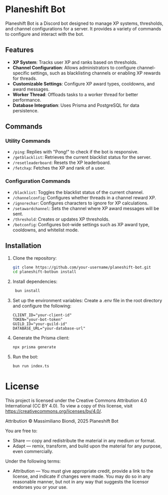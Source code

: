 # Planeshift Bot

Planeshift Bot is a Discord bot designed to manage XP systems, thresholds, and channel configurations for a server. It provides a variety of commands to configure and interact with the bot.

## Features

- **XP System**: Tracks user XP and ranks based on thresholds.
- **Channel Configuration**: Allows administrators to configure channel-specific settings, such as blacklisting channels or enabling XP rewards for threads.
- **Customizable Settings**: Configure XP award types, cooldowns, and award messages.
- **Worker Thread**: Offloads tasks to a worker thread for better performance.
- **Database Integration**: Uses Prisma and PostgreSQL for data persistence.

## Commands

### Utility Commands
- `/ping`: Replies with "Pong!" to check if the bot is responsive.
- `/getblacklist`: Retrieves the current blacklist status for the server.
- `/resetleaderboard`: Resets the XP leaderboard.
- `/fetchxp`: Fetches the XP and rank of a user.

### Configuration Commands
- `/blacklist`: Toggles the blacklist status of the current channel.
- `/channelconfig`: Configures whether threads in a channel reward XP.
- `/ignorechar`: Configures characters to ignore for XP calculations.
- `/setawardchannel`: Sets the channel where XP award messages will be sent.
- `/threshold`: Creates or updates XP thresholds.
- `/botconfig`: Configures bot-wide settings such as XP award type, cooldowns, and whitelist mode.

## Installation

1. Clone the repository:
   ```bash
   git clone https://github.com/your-username/planeshift-bot.git
   cd planeshift-botbun install
   ```
2. Install dependencies:
   ```bash    
    bun install
   ```
3. Set up the environment variables: Create a .env file in the root directory and configure the following:
    ```
    CLIENT_ID="your-client-id"
    TOKEN="your-bot-token"
    GUILD_ID="your-guild-id"
    DATABASE_URL="your-database-url"
    ```
4. Generate the Prisma client:
   ```bash
   npx prisma generate
   ```
5. Run the bot:
   ```bash
   bun run index.ts
   ```

# License
This project is licensed under the Creative Commons Attribution 4.0 International (CC BY 4.0).
To view a copy of this license, visit https://creativecommons.org/licenses/by/4.0/.

Attribution
© Massimiliano Biondi, 2025
Planeshift Bot

You are free to:

- Share — copy and redistribute the material in any medium or format.
- Adapt — remix, transform, and build upon the material for any purpose, even commercially.

Under the following terms:

- Attribution — You must give appropriate credit, provide a link to the license, and indicate if changes were made. You may do so in any reasonable manner, but not in any way that suggests the licensor endorses you or your use.
